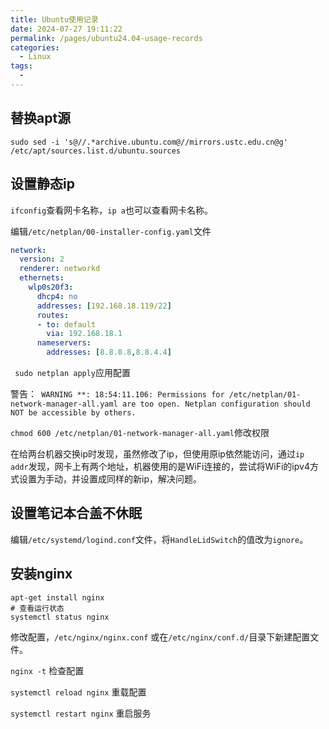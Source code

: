 ```yaml
---
title: Ubuntu使用记录
date: 2024-07-27 19:11:22
permalink: /pages/ubuntu24.04-usage-records
categories:
  - Linux
tags:
  - 
---
```

## 替换apt源

```shell
sudo sed -i 's@//.*archive.ubuntu.com@//mirrors.ustc.edu.cn@g'  /etc/apt/sources.list.d/ubuntu.sources
```


## 设置静态ip

`ifconfig`查看网卡名称，`ip a`也可以查看网卡名称。

编辑`/etc/netplan/00-installer-config.yaml`文件
```yaml
network:
  version: 2
  renderer: networkd
  ethernets:
    wlp0s20f3:
      dhcp4: no
      addresses: [192.168.18.119/22]
      routes:
      - to: default
        via: 192.168.18.1
      nameservers:
        addresses: [8.8.8.8,8.8.4.4]
```

` sudo netplan apply`应用配置

警告：` WARNING **: 18:54:11.106: Permissions for /etc/netplan/01-network-manager-all.yaml are too open. Netplan configuration should NOT be accessible by others.`

`chmod 600 /etc/netplan/01-network-manager-all.yaml`修改权限

在给两台机器交换ip时发现，虽然修改了ip，但使用原ip依然能访问，通过`ip addr`发现，网卡上有两个地址，机器使用的是WiFi连接的，尝试将WiFi的ipv4方式设置为手动，并设置成同样的新ip，解决问题。




## 设置笔记本合盖不休眠

编辑`/etc/systemd/logind.conf`文件，将`HandleLidSwitch`的值改为`ignore`。



## 安装nginx

```shell
apt-get install nginx
# 查看运行状态
systemctl status nginx
```

修改配置，`/etc/nginx/nginx.conf` 或在`/etc/nginx/conf.d/`目录下新建配置文件。

`nginx -t` 检查配置

`systemctl reload nginx` 重载配置

`systemctl restart nginx` 重启服务

